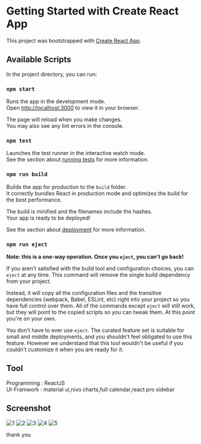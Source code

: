 # Getting Started with Create React App

This project was bootstrapped with [Create React App](https://github.com/facebook/create-react-app).

## Available Scripts

In the project directory, you can run:

### `npm start`

Runs the app in the development mode.\
Open [http://localhost:3000](http://localhost:3000) to view it in your browser.

The page will reload when you make changes.\
You may also see any lint errors in the console.

### `npm test`

Launches the test runner in the interactive watch mode.\
See the section about [running tests](https://facebook.github.io/create-react-app/docs/running-tests) for more information.

### `npm run build`

Builds the app for production to the `build` folder.\
It correctly bundles React in production mode and optimizes the build for the best performance.

The build is minified and the filenames include the hashes.\
Your app is ready to be deployed!

See the section about [deployment](https://facebook.github.io/create-react-app/docs/deployment) for more information.

### `npm run eject`

**Note: this is a one-way operation. Once you `eject`, you can't go back!**

If you aren't satisfied with the build tool and configuration choices, you can `eject` at any time. This command will remove the single build dependency from your project.

Instead, it will copy all the configuration files and the transitive dependencies (webpack, Babel, ESLint, etc) right into your project so you have full control over them. All of the commands except `eject` will still work, but they will point to the copied scripts so you can tweak them. At this point you're on your own.

You don't have to ever use `eject`. The curated feature set is suitable for small and middle deployments, and you shouldn't feel obligated to use this feature. However we understand that this tool wouldn't be useful if you couldn't customize it when you are ready for it.

## Tool

Programming : ReactJS <br/>
UI-Framwork : material ui,nivo charts,full calendar,react pro sidebar

## Screenshot
![1](https://user-images.githubusercontent.com/123268098/218324577-b956cb82-fe0a-4624-b288-070dc6d2ee66.jpg)
![2](https://user-images.githubusercontent.com/123268098/218324660-4dbdf9d8-60b8-4e75-a5fe-2a5562fb1941.jpg)
![3](https://user-images.githubusercontent.com/123268098/218324663-b2aa7a51-daab-439b-a9f3-8851e63dec7b.jpg)
![4](https://user-images.githubusercontent.com/123268098/218324666-848f3b32-d4d9-4a49-ac72-f5fed77f7489.jpg)
![5](https://user-images.githubusercontent.com/123268098/218324670-200d5e9f-ed31-469d-bbe4-b5e65f206ff0.jpg)

thank you
